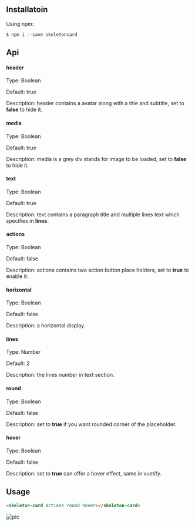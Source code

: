 ## Installatoin

Using npm:

```shell
$ npm i --save skeletoncard
```

## Api

#### header

Type: Boolean

Default: true

Description: header contains a avatar along with a title and subtitle, set to **false** to hide it.

#### media

Type: Boolean

Default: true

Description: media is a grey div stands for image to be loaded, set to **false** to hide it.

#### text

Type: Boolean

Default: true

Description: text contains a paragraph title and multiple lines text which specifies in **lines**.

#### actions

Type: Boolean

Default: false

Description: actions contains two action button place holders, set to **true** to enable it.

#### horizontal

Type: Boolean

Default: false

Description: a horizontal display.

#### lines

Type: Number

Default: 2

Description: the lines number in text section.

#### round

Type: Boolean

Default: false

Description: set to **true** if you want rounded corner of the placeholder.

#### hover

Type: Boolean

Default: false

Description: set to **true** can offer a hover effect, same in vuetify.

## Usage

```html
<skeleton-card actions round hover></skeleton-card>
```

![pic](https://i.imgur.com/t8z1lKk.png)

